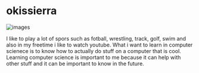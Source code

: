 # okissierra
![images](https://user-images.githubusercontent.com/107000056/172678783-c39ec833-1298-4552-997c-ee32c70681db.jpg)

I like to play a lot of spors such as fotball, wrestling, track,  golf, swim and also in my freetime i like to watch youtube.
What i want to learn in computer scienece is to know how to actually do stuff on a computer that is cool.
Learning computer science is important to me because it can help with other stuff and it can be important to know in the future.
